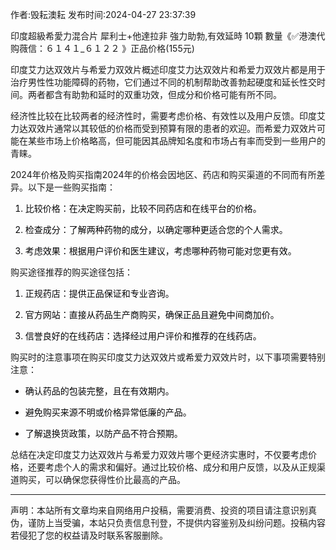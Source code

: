 <p>作者:毁耘澳耘 发布时间:2024-04-27 23:37:39</p>
<p>印度超級希愛力混合片 犀利士+他達拉非 強力助勃,有效延時 10顆 數量《✅港澳代购薇信：６１４１_６１２２ 》正品价格(155元) </p>
									<p></p><p>印度艾力达双效片与希爱力双效片概述印度艾力达双效片和希爱力双效片都是用于治疗男性性功能障碍的药物，它们通过不同的机制帮助改善勃起硬度和延长性交时间。两者都含有助勃和延时的双重功效，但成分和价格可能有所不同。</p><p>经济性比较在比较两者的经济性时，需要考虑价格、有效性以及用户反馈。印度艾力达双效片通常以其较低的价格而受到预算有限的患者的欢迎。而希爱力双效片可能在某些市场上价格略高，但可能因其品牌知名度和市场占有率而受到一些用户的青睐。</p><p>2024年价格及购买指南2024年的价格会因地区、药店和购买渠道的不同而有所差异。以下是一些购买指南：</p><p></p><ol style='box-: ; -block-start: 1em; --start: 2em; color: rgb(6, 6, 7); font-: -apple-, , " Neue", , "segoe ui", arial, , " SC", miui, " Sans GB", " Yahei", sans-serif; font-size: 14px; -: 0.5px; text-wrap: wrap; -color: rgb(255, 255, 255);' class><li><p>比较价格：在决定购买前，比较不同药店和在线平台的价格。</p></li><li><p>检查成分：了解两种药物的成分，以确定哪种更适合您的个人需求。</p></li><li><p>考虑效果：根据用户评价和医生建议，考虑哪种药物可能对您更有效。</p></li></ol><p>购买途径推荐的购买途径包括：</p><ol style='box-: ; -block-start: 1em; --start: 2em; color: rgb(6, 6, 7); font-: -apple-, , " Neue", , "segoe ui", arial, , " SC", miui, " Sans GB", " Yahei", sans-serif; font-size: 14px; -: 0.5px; text-wrap: wrap; -color: rgb(255, 255, 255);' class><li><p>正规药店：提供正品保证和专业咨询。</p></li><li><p>官方网站：直接从药品生产商购买，确保正品且避免中间商加价。</p></li><li><p>信誉良好的在线药店：选择经过用户评价和推荐的在线药店。</p></li></ol><p>购买时的注意事项在购买印度艾力达双效片或希爱力双效片时，以下事项需要特别注意：</p><ul style='box-: ; -block-start: 1em; --start: 2em; color: rgb(6, 6, 7); font-: -apple-, , " Neue", , "segoe ui", arial, , " SC", miui, " Sans GB", " Yahei", sans-serif; font-size: 14px; -: 0.5px; text-wrap: wrap; -color: rgb(255, 255, 255);' class><li><p>确认药品的包装完整，且在有效期内。</p></li><li><p>避免购买来源不明或价格异常低廉的产品。</p></li><li><p>了解退换货政策，以防产品不符合预期。</p></li></ul><p>总结在决定印度艾力达双效片与希爱力双效片哪个更经济实惠时，不仅要考虑价格，还要考虑个人的需求和偏好。通过比较价格、成分和用户反馈，以及从正规渠道购买，可以确保您获得性价比最高的产品。</p><hr><p></p><p></p><p></p>				声明：本站所有文章均来自网络用户投稿，需要消费、投资的项目请注意识别真伪，谨防上当受骗，本站只负责信息刊登，不提供内容鉴别及纠纷问题。投稿内容若侵犯了您的权益请及时联系客服删除。				
